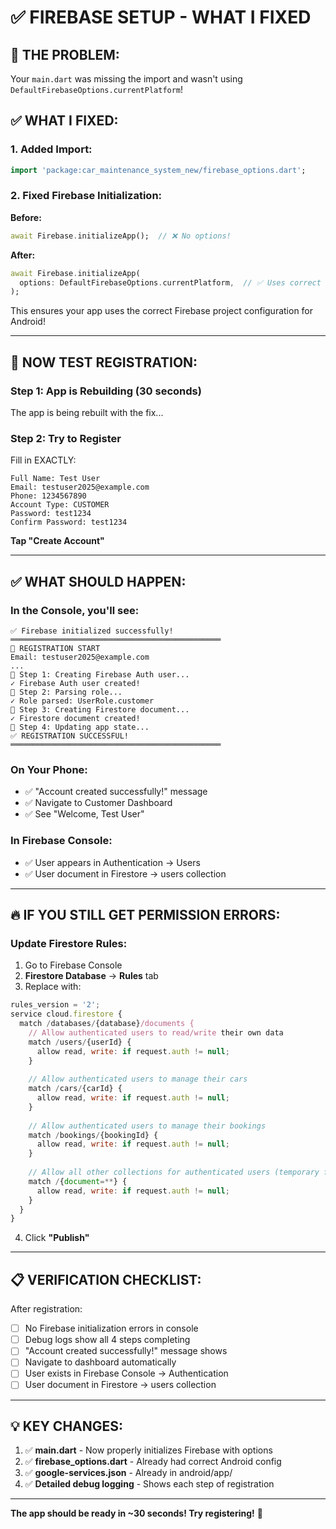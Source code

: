 # ✅ FIREBASE SETUP - WHAT I FIXED

## 🔧 **THE PROBLEM:**
Your `main.dart` was missing the import and wasn't using `DefaultFirebaseOptions.currentPlatform`!

## ✅ **WHAT I FIXED:**

### **1. Added Import:**
```dart
import 'package:car_maintenance_system_new/firebase_options.dart';
```

### **2. Fixed Firebase Initialization:**
**Before:**
```dart
await Firebase.initializeApp();  // ❌ No options!
```

**After:**
```dart
await Firebase.initializeApp(
  options: DefaultFirebaseOptions.currentPlatform,  // ✅ Uses correct config!
);
```

This ensures your app uses the correct Firebase project configuration for Android!

---

## 🎯 **NOW TEST REGISTRATION:**

### **Step 1: App is Rebuilding (30 seconds)**
The app is being rebuilt with the fix...

### **Step 2: Try to Register**

Fill in EXACTLY:
```
Full Name: Test User
Email: testuser2025@example.com
Phone: 1234567890
Account Type: CUSTOMER
Password: test1234
Confirm Password: test1234
```

**Tap "Create Account"**

---

## ✅ **WHAT SHOULD HAPPEN:**

### **In the Console, you'll see:**
```
✅ Firebase initialized successfully!
═══════════════════════════════════════════════
🔐 REGISTRATION START
Email: testuser2025@example.com
...
📝 Step 1: Creating Firebase Auth user...
✓ Firebase Auth user created!
📝 Step 2: Parsing role...
✓ Role parsed: UserRole.customer
📝 Step 3: Creating Firestore document...
✓ Firestore document created!
📝 Step 4: Updating app state...
✅ REGISTRATION SUCCESSFUL!
═══════════════════════════════════════════════
```

### **On Your Phone:**
- ✅ "Account created successfully!" message
- ✅ Navigate to Customer Dashboard
- ✅ See "Welcome, Test User"

### **In Firebase Console:**
- ✅ User appears in Authentication → Users
- ✅ User document in Firestore → users collection

---

## 🔥 **IF YOU STILL GET PERMISSION ERRORS:**

### **Update Firestore Rules:**

1. Go to Firebase Console
2. **Firestore Database** → **Rules** tab
3. Replace with:

```javascript
rules_version = '2';
service cloud.firestore {
  match /databases/{database}/documents {
    // Allow authenticated users to read/write their own data
    match /users/{userId} {
      allow read, write: if request.auth != null;
    }
    
    // Allow authenticated users to manage their cars
    match /cars/{carId} {
      allow read, write: if request.auth != null;
    }
    
    // Allow authenticated users to manage their bookings
    match /bookings/{bookingId} {
      allow read, write: if request.auth != null;
    }
    
    // Allow all other collections for authenticated users (temporary for testing)
    match /{document=**} {
      allow read, write: if request.auth != null;
    }
  }
}
```

4. Click **"Publish"**

---

## 📋 **VERIFICATION CHECKLIST:**

After registration:

- [ ] No Firebase initialization errors in console
- [ ] Debug logs show all 4 steps completing
- [ ] "Account created successfully!" message shows
- [ ] Navigate to dashboard automatically
- [ ] User exists in Firebase Console → Authentication
- [ ] User document in Firestore → users collection

---

## 💡 **KEY CHANGES:**

1. ✅ **main.dart** - Now properly initializes Firebase with options
2. ✅ **firebase_options.dart** - Already had correct Android config
3. ✅ **google-services.json** - Already in android/app/
4. ✅ **Detailed debug logging** - Shows each step of registration

---

**The app should be ready in ~30 seconds! Try registering!** 🚀



